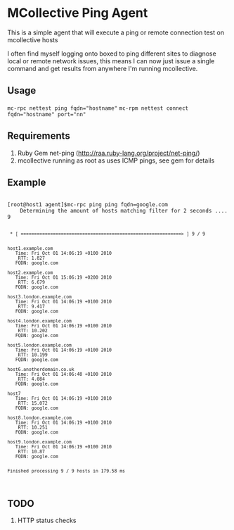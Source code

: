 # MCollective Ping Agent

This is a simple agent that will execute a ping or remote connection test on mcollective hosts

I often find myself logging onto boxed to ping different sites to diagnose local or remote network issues, this means I can now just issue a single command and get results from anywhere I'm running mcollective.

## Usage

`mc-rpc nettest ping fqdn="hostname"`
`mc-rpm nettest connect fqdn="hostname" port="nn"`

## Requirements

1. Ruby Gem net-ping (http://raa.ruby-lang.org/project/net-ping/)
2. mcollective running as root as uses ICMP pings, see gem for details

## Example

<code>
[root@host1 agent]$mc-rpc ping ping fqdn=google.com 
	Determining the amount of hosts matching filter for 2 seconds .... 9

	 * [ ============================================================> ] 9 / 9


	host1.example.com            
	   Time: Fri Oct 01 14:06:19 +0100 2010
	    RTT: 1.827
	   FQDN: google.com

	host2.example.com                      
	   Time: Fri Oct 01 15:06:19 +0200 2010
	    RTT: 6.679
	   FQDN: google.com

	host3.london.example.com               
	   Time: Fri Oct 01 14:06:19 +0100 2010
	    RTT: 9.417
	   FQDN: google.com

	host4.london.example.com                 
	   Time: Fri Oct 01 14:06:19 +0100 2010
	    RTT: 10.202
	   FQDN: google.com

	host5.london.example.com                 
	   Time: Fri Oct 01 14:06:19 +0100 2010
	    RTT: 10.199
	   FQDN: google.com

	host6.anotherdomain.co.uk             
	   Time: Fri Oct 01 14:06:48 +0100 2010
	    RTT: 4.084
	   FQDN: google.com

	host7                                    
	   Time: Fri Oct 01 14:06:19 +0100 2010
	    RTT: 15.072
	   FQDN: google.com

	host8.london.example.com                
	   Time: Fri Oct 01 14:06:19 +0100 2010
	    RTT: 10.251
	   FQDN: google.com

	host9.london.example.com                 
	   Time: Fri Oct 01 14:06:19 +0100 2010
	    RTT: 10.87
	   FQDN: google.com


	Finished processing 9 / 9 hosts in 179.58 ms
</code>

## TODO

1. HTTP status checks
